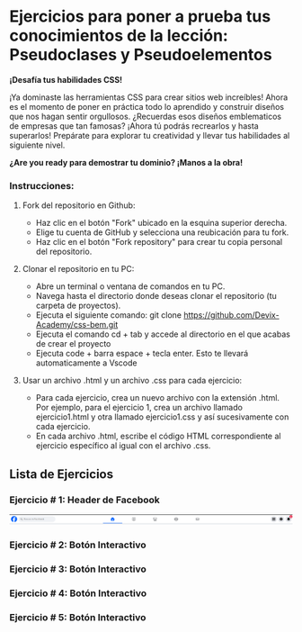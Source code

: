 # Ejercicios para poner a prueba tus conocimientos de la lección: Pseudoclases y Pseudoelementos

**¡Desafía tus habilidades CSS!**

¡Ya dominaste las herramientas CSS para crear sitios web increíbles!  Ahora es el momento de poner en práctica todo lo aprendido y construir diseños que nos hagan sentir orgullosos.  ¿Recuerdas esos diseños emblematicos de empresas que tan famosas? ¡Ahora tú podrás recrearlos y hasta superarlos!  Prepárate para explorar tu creatividad y llevar tus habilidades al siguiente nivel.

**¿Are you ready para demostrar tu dominio? ¡Manos a la obra!**

### Instrucciones:
1. Fork del repositorio en Github:

    * Haz clic en el botón "Fork" ubicado en la esquina superior derecha.
    * Elige tu cuenta de GitHub y selecciona una reubicación para tu fork.
    * Haz clic en el botón "Fork repository" para crear tu copia personal del repositorio.

2. Clonar el repositorio en tu PC:

    * Abre un terminal o ventana de comandos en tu PC.
    * Navega hasta el directorio donde deseas clonar el repositorio (tu carpeta de proyectos).
    * Ejecuta el siguiente comando: git clone https://github.com/Devix-Academy/css-bem.git
    * Ejecuta el comando cd + tab y accede al directorio en el que acabas de crear el proyecto
    * Ejecuta code + barra espace + tecla enter. Esto te llevará automaticamente a Vscode
    

3. Usar un archivo .html y un archivo .css para cada ejercicio:

    * Para cada ejercicio, crea un nuevo archivo con la extensión .html. Por ejemplo, para el ejercicio 1, crea un archivo llamado ejercicio1.html y otra llamado ejercicio1.css y así sucesivamente con cada ejercicio.
    * En cada archivo .html, escribe el código HTML correspondiente al ejercicio específico al igual con el archivo .css.

## Lista de Ejercicios

### Ejercicio # 1: Header de Facebook
![Facebook header](/header-facebook.png "Facebook header")

### Ejercicio # 2: Botón Interactivo


### Ejercicio # 3: Botón Interactivo

### Ejercicio # 4: Botón Interactivo

### Ejercicio # 5: Botón Interactivo
